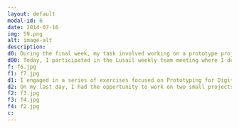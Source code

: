 ```yaml
---
layout: default
modal-id: 6
date: 2014-07-16
img: S9.png
alt: image-alt
description: 
d0: During the final week, my task involved working on a prototype project. To accomplish this, I dedicated time to watching, reading, and exploring various research projects and code repositories, such as those related to raspberry pi, Arduino, sensors, RFID, and QR codes.
d00: Today, I participated in the Lusail weekly team meeting where I delivered a presentation on cybersecurity. It was a pleasant experience witnessing Amamah's insightful thoughts on AI, and I thoroughly enjoyed the engaging discussion session we had afterwards.  I also generated ideas for enhancing the museum experience for visitors. Some of the ideas included incorporating an audio guide with RFID interaction using a Raspberry Pi. Additionally, I explored the concept of using QR codes alongside paintings, enabling visitors to scan them and access information about the respective artists who painted them.
f: f6.jpg
f1: f7.jpg
d1: I engaged in a series of exercises focused on Prototyping for Digital Experiences. It was a stimulating experience that allowed me to dive into the world of creativity and abstract thinking. One particular exercise that caught my interest was envisioning a conversation with a familiar app, which sparked innovative ideas and provided me with fresh insights into design and user interfaces. Moreover, I also participated in a brainstorming session with Mr.Christophe and it was unlike anything I had done before. The objective was to prototype a digital museum experience tailored for tourists aged 25-34 from the Philippines. The primary goal was to create an enjoyable and practical experience that aligns perfectly with their specific interests and needs. Both experiences pushed me to think creatively and strategically about user experiences in the digital realm.
d2: On my last day, I had the opportunity to work on two small projects using an Arduino Kit. The first project involved setting up a RFID module with the Arduino to create a secure pass gate. The second project was to display data on an LCD using Arduino. It was an incredibly enjoyable experience for me, as I had always observed my computer engineering friends working with Arduino, but this was my first time trying it myself. I was thrilled to see how quickly we could work on these projects and witness tangible results. It gave me a sense of accomplishment and motivated me to explore more with the Arduino Kit. I'm looking forward to using it throughout the rest of my summer vacation to build exciting and fun projects. To top it all off, Mr. Christophe treated us to a farewell lunch, which provided a great opportunity to chitchat and discuss our internship experiences. It was a nice way to wrap up the internship and reflect on the valuable learning and growth we gained during our time here.
f2: f3.jpg
f3: f4.jpg
f4: f2.jpg
c:
---
```

